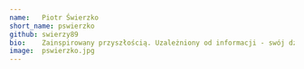 ```yaml
---
name:   Piotr Świerzko
short_name: pswierzko
github: swierzy89
bio:    Zainspirowany przyszłością. Uzależniony od informacji - swój dzień zaczyna i kończy od przejrzenia newsów o samochodach elektrycznych i rakietach kosmicznych. Założyciel serwisu zapierwszymrazem.pl. Na co dzień full stack developer w Consdacie. Szczególny nacisk kładzie na jakość tworzonych aplikacji zarówno pod względem czystości kodu, jak i designu.
image:  pswierzko.jpg
---
```

